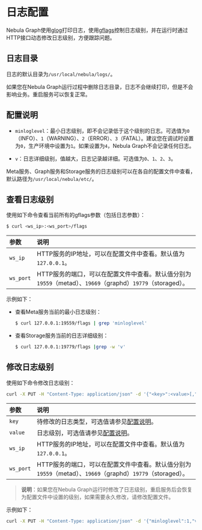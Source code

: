 # 日志配置

Nebula Graph使用[glog](https://github.com/google/glog)打印日志，使用[gflags](https://gflags.github.io/gflags/)控制日志级别，并在运行时通过HTTP接口动态修改日志级别，方便跟踪问题。

## 日志目录

日志的默认目录为`/usr/local/nebula/logs/`。

如果您在Nebula Graph运行过程中删除日志目录，日志不会继续打印，但是不会影响业务。重启服务可以恢复正常。

## 配置说明

- `minloglevel`：最小日志级别，即不会记录低于这个级别的日志。可选值为`0`（INFO）、`1`（WARNING）、`2`（ERROR）、`3`（FATAL）。建议您在调试时设置为`0`，生产环境中设置为`1`。如果设置为`4`，Nebula Graph不会记录任何日志。

- `v`：日志详细级别，值越大，日志记录越详细。可选值为`0`、`1`、`2`、`3`。

Meta服务、Graph服务和Storage服务的日志级别可以在各自的配置文件中查看，默认路径为`/usr/local/nebula/etc/`。

## 查看日志级别

使用如下命令查看当前所有的gflags参数（包括日志参数）：

```bash
$ curl <ws_ip>:<ws_port>/flags 
```

|参数|说明|
|:---|:---|
|`ws_ip`|HTTP服务的IP地址，可以在配置文件中查看。默认值为`127.0.0.1`。|
|`ws_port`|HTTP服务的端口，可以在配置文件中查看。默认值分别为`19559`（metad）、`19669`（graphd）`19779`（storaged）。|

示例如下：

- 查看Meta服务当前的最小日志级别：

    ```bash
    $ curl 127.0.0.1:19559/flags | grep 'minloglevel'
    ```

- 查看Storage服务当前的日志详细级别：
  
    ```bash
    $ curl 127.0.0.1:19779/flags |grep -w 'v'
    ```

## 修改日志级别

使用如下命令修改日志级别：

```bash
curl -X PUT -H "Content-Type: application/json" -d '{"<key>":<value>[,"<key>":<value>]}' "<ws_ip>:<ws_port>/flags"
```

|参数|说明|
|:---|:---|
|`key`|待修改的日志类型，可选值请参见[配置说明](#配置说明)。|
|`value`|日志级别，可选值请参见[配置说明](#配置说明)。|
|`ws_ip`|HTTP服务的IP地址，可以在配置文件中查看。默认值为`127.0.0.1`。|
|`ws_port`|HTTP服务的端口，可以在配置文件中查看。默认值分别为`19559`（metad）、`19669`（graphd）`19779`（storaged）。|

>**说明**：如果您在Nebula Graph运行时修改了日志级别，重启服务后会恢复为配置文件中设置的级别，如果需要永久修改，请修改配置文件。

示例如下：

```bash
curl -X PUT -H "Content-Type: application/json" -d '{"minloglevel":1,"v":3}' "127.0.0.1:19779/flags"
```
